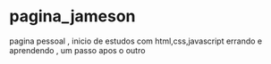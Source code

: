 # pagina_jameson
pagina pessoal , inicio de estudos com html,css,javascript 
errando e aprendendo , um passo apos o outro